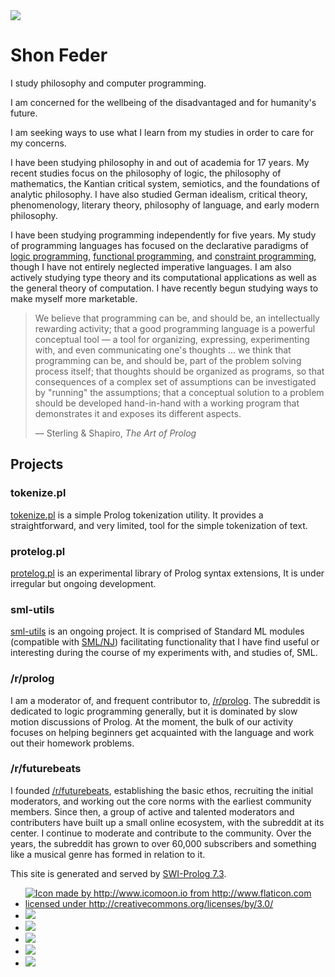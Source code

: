 <div id="header">

<img src="/f/media/indescriptum-logo.png" id="logo">

# Shon Feder

</div>

<div id="statement" class="main-category">

<div id="bio">

I study philosophy and computer programming. 

I am concerned for the wellbeing of the disadvantaged and for humanity's future.

I am seeking ways to use what I learn from my studies in order to care for my
concerns.

I have been studying philosophy in and out of academia for 17 years. My recent
studies focus on the philosophy of logic, the philosophy of mathematics, the
Kantian critical system, semiotics, and the foundations of analytic philosophy.
I have also studied German idealism, critical theory, phenomenology, literary
theory, philosophy of language, and early modern philosophy.

I have been studying programming independently for five years. My study of
programming languages has focused on the declarative paradigms of
[logic programming](https://en.wikipedia.org/wiki/Logic_programming),
[functional programming](https://en.wikipedia.org/wiki/Functional_programming),
and
[constraint programming](https://en.wikipedia.org/wiki/Constraint_programming),
though I have not entirely neglected imperative languages. I am also actively
studying type theory and its computational applications as well as the general
theory of computation. I have recently begun studying ways to make myself more
marketable.

</div>

<div id="epigraph" class="main-category">

> We believe that programming can be, and should be, an intellectually rewarding
> activity; that a good programming language is a powerful conceptual tool
> &mdash; a tool for organizing, expressing, experimenting with, and even
> communicating one's thoughts ... we think that programming can be, and should
> be, part of the problem solving process itself; that thoughts should be
> organized as programs, so that consequences of a complex set of assumptions
> can be investigated by "running" the assumptions; that a conceptual solution
> to a problem should be developed hand-in-hand with a working program that
> demonstrates it and exposes its different aspects. 
> 
> &mdash; Sterling & Shapiro, *The Art of Prolog*

</div>

</div>

<div id="projects" class="main-category">

## Projects

### tokenize.pl

[tokenize.pl](https://github.com/aBathologist/tokenize) is a simple Prolog
tokenization utility. It provides a straightforward, and very limited, tool for
the simple tokenization of text.

### protelog.pl

[protelog.pl](https://github.com/aBathologist/protelog) is an experimental
library of Prolog syntax extensions, It is under irregular but ongoing
development.

### sml-utils

[sml-utils](https://github.com/aBathologist/sml-utils) is an ongoing project. It
is comprised of Standard ML modules (compatible with
[SML/NJ](http://www.smlnj.org)) facilitating functionality that I have find
useful or interesting during the course of my experiments with, and studies of,
SML.

### /r/prolog

I am a moderator of, and frequent contributor to,
[/r/prolog](https://www.reddit.com/r/prolog). The subreddit is dedicated to logic
programming generally, but it is dominated by slow motion discussions of Prolog.
At the moment, the bulk of our activity focuses on helping beginners get acquainted
with the language and work out their homework problems.

### /r/futurebeats

I founded [/r/futurebeats](https://www.reddit.com/r/futurebeats), establishing
the basic ethos, recruiting the initial moderators, and working out the core
norms with the earliest community members. Since then, a group of active and
talented moderators and contributers have built up a small online ecosystem,
with the subreddit at its center. I continue to moderate and contribute to the
community. Over the years, the subreddit has grown to over 60,000 subscribers
and something like a musical genre has formed in relation to it.

</div>


<div id="powered_by">

This site is generated and served by [SWI-Prolog 7.3](http://www.swi-prolog.org/).

</div>

<div id="footer" class="active">

<div id="digital_presence">

- <a href="https://twitter.com/ShonFeder" target="_blank" title="Twitter Profile"><img class="sm-link" alt="Icon made by http://www.icomoon.io from http://www.flaticon.com licensed under http://creativecommons.org/licenses/by/3.0/" src="f/media/twitter-logo.png"></a>
- <a href="https://github.com/aBathologist" target="_blank" title="Github Profile"><img class="sm-link" src="f/media/github-logo.png"></a>
- <a href="http://stackoverflow.com/users/1187277/shon-feder" target="_blank" title="Stackoverflow Profile"><img class="sm-link" src="f/media/stackoverflow-logo.png"></a>
- <a href="https://www.reddit.com/user/abathologist/" target="_blank" title="Reddit Profile"><img class="sm-link" src="f/media/reddit-logo.png"></a>
- <a href="https://www.linkedin.com/in/shonfeder" target="_blank" title="LinkedIn Profile"><img class="sm-link" src="f/media/linkedin-logo.png"></a>
- <a href="mailto:shon.feder@gmail.com?Subject=Making+Contact" target="_blank" title="Email Me"><img class="sm-link" src="f/media/email-logo.png"></a>

</div>

</div>
